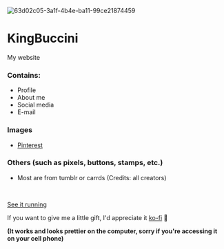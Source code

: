 ![63d02c05-3a1f-4b4e-ba11-99ce21874459](https://user-images.githubusercontent.com/123178455/213801806-ec25d42d-4a4a-4710-9f0f-20119a8d99b2.jpg)
# KingBuccini
My website

### Contains:
* Profile
* About me
* Social media
* E-mail

### Images
* [Pinterest](https://br.pinterest.com/Buccini555/) 

### Others (such as pixels, buttons, stamps, etc.)
- Most are from tumblr or carrds
(Credits: all creators)

<br>

[See it running](https://kingbuccini.netlify.app/) 

If you want to give me a little gift, I'd appreciate it [ko-fi](https://ko-fi.com/buccini555) 🖤

**(It works and looks prettier on the computer, sorry if you're accessing it on your cell phone)**
